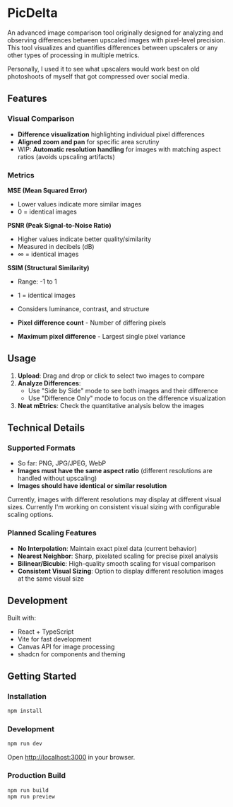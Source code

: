 # PicDelta

An advanced image comparison tool originally designed for analyzing and observing differences between upscaled images with pixel-level precision. This tool visualizes and quantifies differences between upscalers or any other types of processing in multiple metrics.

Personally, I used it to see what upscalers would work best on old photoshoots of myself that got compressed over social media.

## Features

### Visual Comparison
- **Difference visualization** highlighting individual pixel differences
- **Aligned zoom and pan** for specific area scrutiny
- WIP: **Automatic resolution handling** for images with matching aspect ratios (avoids upscaling artifacts)

### Metrics

**MSE (Mean Squared Error)**
- Lower values indicate more similar images
- 0 = identical images

**PSNR (Peak Signal-to-Noise Ratio)**
- Higher values indicate better quality/similarity
- Measured in decibels (dB)
- ∞ = identical images

**SSIM (Structural Similarity)**
- Range: -1 to 1
- 1 = identical images
- Considers luminance, contrast, and structure

- **Pixel difference count** - Number of differing pixels
- **Maximum pixel difference** - Largest single pixel variance

## Usage

1. **Upload**: Drag and drop or click to select two images to compare
2. **Analyze Differences**:
   - Use "Side by Side" mode to see both images and their difference
   - Use "Difference Only" mode to focus on the difference visualization
3. **Neat mEtrics**: Check the quantitative analysis below the images

## Technical Details

### Supported Formats
- So far: PNG, JPG/JPEG, WebP
- **Images must have the same aspect ratio** (different resolutions are handled without upscaling)
- **Images should have identical or similar resolution**

Currently, images with different resolutions may display at different visual sizes. Currently I'm working on consistent visual sizing with configurable scaling options.

### Planned Scaling Features
- **No Interpolation**: Maintain exact pixel data (current behavior)
- **Nearest Neighbor**: Sharp, pixelated scaling for precise pixel analysis
- **Bilinear/Bicubic**: High-quality smooth scaling for visual comparison
- **Consistent Visual Sizing**: Option to display different resolution images at the same visual size

## Development

Built with:
- React + TypeScript
- Vite for fast development
- Canvas API for image processing
- shadcn for components and theming

## Getting Started

### Installation
```bash
npm install
```

### Development
```bash
npm run dev
```

Open [http://localhost:3000](http://localhost:3000) in your browser.

### Production Build
```bash
npm run build
npm run preview
```